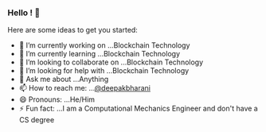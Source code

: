 ### Hello ! 👋

Here are some ideas to get you started:

- 🔭 I’m currently working on ...Blockchain Technology
- 🌱 I’m currently learning ...Blockchain Technology
- 👯 I’m looking to collaborate on ...Blockchain Technology
- 🤔 I’m looking for help with ...Blockchain Technology
- 💬 Ask me about ...Anything
- 📫 How to reach me: ...[@deepakbharani](http://twitter.com/deepakbharani)
- 😄 Pronouns: ...He/Him
- ⚡ Fun fact: ...I am a Computational Mechanics Engineer and don't have a CS degree

